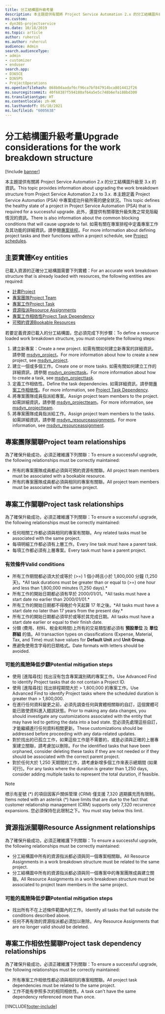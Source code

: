 ```yaml
---
title: 分工結構圖升級考量
description: 本主題提供有關將 Project Service Automation 2.x 的分工結構圖升級至 3.x 的資訊。
ms.custom:
- dyn365-projectservice
ms.date: 10/18/2019
ms.topic: article
author: ruhercul
ms.author: ruhercul
audience: Admin
search.audienceType:
- admin
- customizer
- enduser
search.app:
- D365CE
- D365PS
- ProjectOperations
ms.openlocfilehash: 868b0daadaf6cf96ca7bf847914bca8014412f26
ms.sourcegitcommit: 40f68387f594180af64a5e5c748b6efa188bd300
ms.translationtype: HT
ms.contentlocale: zh-HK
ms.lasthandoff: 05/10/2021
ms.locfileid: "6005638"
---
```

# <a name="upgrade-considerations-for-the-work-breakdown-structure"></a><span data-ttu-id="e6401-103">分工結構圖升級考量</span><span class="sxs-lookup"><span data-stu-id="e6401-103">Upgrade considerations for the work breakdown structure</span></span>

[!include [banner](../includes/psa-now-project-operations.md)]

<span data-ttu-id="e6401-104">本主題提供有關將 Project Service Automation 2.x 的分工結構圖升級至 3.x 的資訊。</span><span class="sxs-lookup"><span data-stu-id="e6401-104">This topic provides information about upgrading the work breakdown structure from Project Service Automation 2.x to 3.x.</span></span> <span data-ttu-id="e6401-105">本主題定義 Project Service Automation (PSA) 中專案成功升級所需的健全狀況。</span><span class="sxs-lookup"><span data-stu-id="e6401-105">This topic defines the healthy state of a project in Project Service Automation (PSA) that is required for a successful upgrade.</span></span> <span data-ttu-id="e6401-106">此外，還提供有關導致升級失敗之常見阻礙情況的資訊。</span><span class="sxs-lookup"><span data-stu-id="e6401-106">There is also information about the common blocking conditions that will cause upgrade to fail.</span></span> <span data-ttu-id="e6401-107">如需有關在專案排程中定義專案工作及其功能的詳細資訊，請參閱[專案排程](project-creating.md)。</span><span class="sxs-lookup"><span data-stu-id="e6401-107">For more information about defining project tasks and their functions within a project schedule, see [Project schedules](project-creating.md).</span></span>

## <a name="key-entities"></a><span data-ttu-id="e6401-108">主要實體</span><span class="sxs-lookup"><span data-stu-id="e6401-108">Key entities</span></span>
<span data-ttu-id="e6401-109">已載入資源的正確分工結構圖需要下列實體：</span><span class="sxs-lookup"><span data-stu-id="e6401-109">For an accurate work breakdown structure that is already loaded with resources, the following entities are required:</span></span>

- [<span data-ttu-id="e6401-110">計畫</span><span class="sxs-lookup"><span data-stu-id="e6401-110">Project</span></span>](/dynamics365/customerengagement/on-premises/developer/entities/msdyn_project)
- [<span data-ttu-id="e6401-111">專案團隊</span><span class="sxs-lookup"><span data-stu-id="e6401-111">Project Team</span></span>](/dynamics365/customerengagement/on-premises/developer/entities/msdyn_projectteam)
- [<span data-ttu-id="e6401-112">專案工作</span><span class="sxs-lookup"><span data-stu-id="e6401-112">Project Task</span></span>](/dynamics365/customerengagement/on-premises/developer/entities/msdyn_projecttask)
- [<span data-ttu-id="e6401-113">資源指派</span><span class="sxs-lookup"><span data-stu-id="e6401-113">Resource Assignments</span></span>](/dynamics365/customerengagement/on-premises/developer/entities/msdyn_resourceassignment)
- [<span data-ttu-id="e6401-114">專案工作相依性</span><span class="sxs-lookup"><span data-stu-id="e6401-114">Project Task Dependency</span></span>](/dynamics365/customerengagement/on-premises/developer/entities/msdyn_projecttaskdependency)
- [<span data-ttu-id="e6401-115">可預約資源</span><span class="sxs-lookup"><span data-stu-id="e6401-115">Bookable Resources</span></span>](/dynamics365/customerengagement/on-premises/developer/entities/bookableresource)

<span data-ttu-id="e6401-116">若要定義資源已載入的分工結構圖，您必須完成下列步驟：</span><span class="sxs-lookup"><span data-stu-id="e6401-116">To define a resource loaded work breakdown structure, you must complete the following steps:</span></span>

1. <span data-ttu-id="e6401-117">建立新專案：</span><span class="sxs-lookup"><span data-stu-id="e6401-117">Create a new project.</span></span> <span data-ttu-id="e6401-118">如需有關如何建立新專案的詳細資訊，請參閱 [msdyn_project](/dynamics365/customerengagement/on-premises/developer/entities/msdyn_project)。</span><span class="sxs-lookup"><span data-stu-id="e6401-118">For more information about how to create a new project, see [msdyn_project](/dynamics365/customerengagement/on-premises/developer/entities/msdyn_project).</span></span>
2. <span data-ttu-id="e6401-119">建立一個或多個工作。</span><span class="sxs-lookup"><span data-stu-id="e6401-119">Create one or more tasks.</span></span> <span data-ttu-id="e6401-120">如需有關如何建立工作的詳細資訊，請參閱 [msdyn_projecttask](/dynamics365/customerengagement/on-premises/developer/entities/msdyn_projecttask)。</span><span class="sxs-lookup"><span data-stu-id="e6401-120">For more information about how to create a task, see [msdyn_projecttask](/dynamics365/customerengagement/on-premises/developer/entities/msdyn_projecttask).</span></span>
3. <span data-ttu-id="e6401-121">定義工作相依性。</span><span class="sxs-lookup"><span data-stu-id="e6401-121">Define the task dependencies.</span></span> <span data-ttu-id="e6401-122">如需詳細資訊，請參閱[專案工作相依性](/dynamics365/customerengagement/on-premises/developer/entities/msdyn_projecttaskdependency)。</span><span class="sxs-lookup"><span data-stu-id="e6401-122">For more information, see [Project Task Dependency](/dynamics365/customerengagement/on-premises/developer/entities/msdyn_projecttaskdependency).</span></span>
4. <span data-ttu-id="e6401-123">將專案團隊成員指派給專案。</span><span class="sxs-lookup"><span data-stu-id="e6401-123">Assign project team members to the project.</span></span> <span data-ttu-id="e6401-124">如需詳細資訊，請參閱 [msdyn_projectteam](/dynamics365/customerengagement/on-premises/developer/entities/msdyn_projectteam)。</span><span class="sxs-lookup"><span data-stu-id="e6401-124">For more information, see [msdyn_projectteam](/dynamics365/customerengagement/on-premises/developer/entities/msdyn_projectteam).</span></span>
5. <span data-ttu-id="e6401-125">將專案團隊成員指派給工作。</span><span class="sxs-lookup"><span data-stu-id="e6401-125">Assign project team members to the tasks.</span></span> <span data-ttu-id="e6401-126">如需詳細資訊，請參閱 [msdyn_resourceassignment](/dynamics365/customerengagement/on-premises/developer/entities/msdyn_resourceassignment)。</span><span class="sxs-lookup"><span data-stu-id="e6401-126">For more information, see [msdyn_resourceassignment](/dynamics365/customerengagement/on-premises/developer/entities/msdyn_resourceassignment).</span></span>

## <a name="project-team-relationships"></a><span data-ttu-id="e6401-127">專案團隊關聯</span><span class="sxs-lookup"><span data-stu-id="e6401-127">Project team relationships</span></span>

<span data-ttu-id="e6401-128">為了確保升級成功，必須正確維護下列關聯：</span><span class="sxs-lookup"><span data-stu-id="e6401-128">To ensure a successful upgrade, the following relationships must be correctly maintained:</span></span>
- <span data-ttu-id="e6401-129">所有的專案團隊成員都必須與可預約資源有關聯。</span><span class="sxs-lookup"><span data-stu-id="e6401-129">All project team members must be associated with a bookable resource.</span></span>
- <span data-ttu-id="e6401-130">所有的專案團隊成員都必須與相同的專案有關聯。</span><span class="sxs-lookup"><span data-stu-id="e6401-130">All project team members must be associated with the same project.</span></span> 

## <a name="project-task-relationships"></a><span data-ttu-id="e6401-131">專案工作關聯</span><span class="sxs-lookup"><span data-stu-id="e6401-131">Project task relationships</span></span>
<span data-ttu-id="e6401-132">為了確保升級成功，必須正確維護下列關聯：</span><span class="sxs-lookup"><span data-stu-id="e6401-132">To ensure a successful upgrade, the following relationships must be correctly maintained:</span></span>

- <span data-ttu-id="e6401-133">任何相關工作都必須與相同的專案有關聯。</span><span class="sxs-lookup"><span data-stu-id="e6401-133">Any related tasks must be associated with the same project.</span></span>
- <span data-ttu-id="e6401-134">每項明細工作都必須有上層工作。</span><span class="sxs-lookup"><span data-stu-id="e6401-134">Every line task must have a parent task.</span></span>
- <span data-ttu-id="e6401-135">每項工作都必須有上層專案。</span><span class="sxs-lookup"><span data-stu-id="e6401-135">Every task must have a parent project.</span></span>

### <a name="valid-conditions"></a><span data-ttu-id="e6401-136">有效條件</span><span class="sxs-lookup"><span data-stu-id="e6401-136">Valid conditions</span></span>

- <span data-ttu-id="e6401-137">所有工作期間都必須大於或等於 (>=) 1 個小時且小於 1,800,000 分鐘 (1,250 天)。\*</span><span class="sxs-lookup"><span data-stu-id="e6401-137">All task durations must be greater than or equal to (>=) one hour and less than 1,800,000 minutes (1,250 days).\*</span></span>
- <span data-ttu-id="e6401-138">所有工作的開始日期都必須有早於 2000/01/01。\*</span><span class="sxs-lookup"><span data-stu-id="e6401-138">All tasks must have a start date no earlier than 2000/01/01.\*</span></span>
- <span data-ttu-id="e6401-139">所有工作的開始日期都不得晚於今天起算 17 年之後。\*</span><span class="sxs-lookup"><span data-stu-id="e6401-139">All tasks must have a start date no later than 17 years from the present day.\*</span></span>
- <span data-ttu-id="e6401-140">所有工作的開始日期都必須早於或等於其完成日期。</span><span class="sxs-lookup"><span data-stu-id="e6401-140">All tasks must have a start date earlier or equal to their finish date.</span></span>
- <span data-ttu-id="e6401-141">分類 (費用、材料、稅金和時間)上所有的交易類型都必須有 **預設單位** 及 **單位群組** 的值。</span><span class="sxs-lookup"><span data-stu-id="e6401-141">All transaction types on classifications (Expense, Material, Tax, and Time) must have values for **Default Unit** and **Unit Group**.</span></span>
- <span data-ttu-id="e6401-142">應避免使用含字母的日期格式。</span><span class="sxs-lookup"><span data-stu-id="e6401-142">Date formats with letters should be avoided.</span></span>

### <a name="potential-mitigation-steps"></a><span data-ttu-id="e6401-143">可能的風險降低步驟</span><span class="sxs-lookup"><span data-stu-id="e6401-143">Potential mitigation steps</span></span>
- <span data-ttu-id="e6401-144">使用 [進階尋找] 找出沒有包含專案識別碼的專案工作。</span><span class="sxs-lookup"><span data-stu-id="e6401-144">Use Advanced Find to identify Project tasks that do not contain a Project ID.</span></span>
- <span data-ttu-id="e6401-145">使用 [進階尋找] 找出排程期間大於 > 1,800,000 的專案工作。</span><span class="sxs-lookup"><span data-stu-id="e6401-145">Use Advanced Find to identify Project tasks where the scheduled duration is greater than > 1,800,000.</span></span>
- <span data-ttu-id="e6401-146">在進行任何資料變更之前，必須先調查任何與實體相關聯的自訂，這個實體可能已致使資料進入錯誤狀態。</span><span class="sxs-lookup"><span data-stu-id="e6401-146">Prior to making any data changes, you should investigate any customizations associated with the entity that may have led to getting the data into a bad state.</span></span> <span data-ttu-id="e6401-147">您必須先處理這些自訂，才能繼續進行任何資料相關更新。</span><span class="sxs-lookup"><span data-stu-id="e6401-147">These customizations should be addressed before proceeding with any data-related updates.</span></span>
- <span data-ttu-id="e6401-148">對於找出的已孤立工作，如果這些工作是不需要的，或是必須與正確的上層專案建立關聯，請考慮加以刪除。</span><span class="sxs-lookup"><span data-stu-id="e6401-148">For the identified tasks that have been orphaned, consider deleting these tasks if they are not needed or if they should be associated with the correct parent project.</span></span>
- <span data-ttu-id="e6401-149">對於任何大於 1,250 天期間的工作，請考慮新增多個工作來表示總期間 (如果可行)。</span><span class="sxs-lookup"><span data-stu-id="e6401-149">For any tasks where the duration is greater than 1,250 days, consider adding multiple tasks to represent the total duration, if feasible.</span></span>

> [!NOTE]
> <span data-ttu-id="e6401-150">標示有星號 (\*) 的項目因客戶關係管理 (CRM) 僅支援 7,320 週期擴充而有限制。</span><span class="sxs-lookup"><span data-stu-id="e6401-150">Items noted with an asterisk (\*) have limits that are due to the fact that customer relationship management (CRM) supports only 7,320 recurrence expansions.</span></span> <span data-ttu-id="e6401-151">您必須保持在此限制之下。</span><span class="sxs-lookup"><span data-stu-id="e6401-151">You must stay below this limit.</span></span>

## <a name="resource-assignment-relationships"></a><span data-ttu-id="e6401-152">資源指派關聯</span><span class="sxs-lookup"><span data-stu-id="e6401-152">Resource Assignment relationships</span></span>
<span data-ttu-id="e6401-153">為了確保升級成功，必須正確維護下列關聯：</span><span class="sxs-lookup"><span data-stu-id="e6401-153">To ensure a successful upgrade, the following relationships must be correctly maintained:</span></span>

- <span data-ttu-id="e6401-154">分工結構圖中所有的資源指派都必須與同一個專案相關聯。</span><span class="sxs-lookup"><span data-stu-id="e6401-154">All Resource Assignments in a work breakdown structure must be related to the same project.</span></span>
- <span data-ttu-id="e6401-155">分工結構圖中所有的資源指派都必須與同一個專案中的專案團隊成員建立關聯。</span><span class="sxs-lookup"><span data-stu-id="e6401-155">All Resource Assignments in a work breakdown structure must be associated to project team members in the same project.</span></span>

### <a name="potential-mitigation-steps"></a><span data-ttu-id="e6401-156">可能的風險降低步驟</span><span class="sxs-lookup"><span data-stu-id="e6401-156">Potential mitigation steps</span></span>
- <span data-ttu-id="e6401-157">找出所有不在上述條件範圍內的工作。</span><span class="sxs-lookup"><span data-stu-id="e6401-157">Identify all tasks that fall outside the conditions described above.</span></span>  
- <span data-ttu-id="e6401-158">任何不再有效的資源指派都必須加以刪除。</span><span class="sxs-lookup"><span data-stu-id="e6401-158">Any Resource Assignments that are no longer valid should be deleted.</span></span>

## <a name="project-task-dependency-relationships"></a><span data-ttu-id="e6401-159">專案工作相依性關聯</span><span class="sxs-lookup"><span data-stu-id="e6401-159">Project task dependency relationships</span></span>
<span data-ttu-id="e6401-160">為了確保升級成功，必須正確維護下列關聯：</span><span class="sxs-lookup"><span data-stu-id="e6401-160">To ensure a successful upgrade, the following relationships must be correctly maintained:</span></span>

- <span data-ttu-id="e6401-161">所有專案工作相依性都必須與相同的專案相關聯。</span><span class="sxs-lookup"><span data-stu-id="e6401-161">All project task dependencies must be related to the same project.</span></span>
- <span data-ttu-id="e6401-162">工作不能有參照多次的相同相依性。</span><span class="sxs-lookup"><span data-stu-id="e6401-162">A task can't have the same dependency referenced more than once.</span></span>


[!INCLUDE[footer-include](../includes/footer-banner.md)]